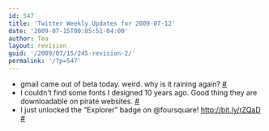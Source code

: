 ```yaml
---
id: 547
title: 'Twitter Weekly Updates for 2009-07-12'
date: '2009-07-15T00:05:51-04:00'
author: Tea
layout: revision
guid: '/2009/07/15/245-revision-2/'
permalink: '/?p=547'
---
```


- gmail came out of beta today. weird. why is it raining again? [\#](http://twitter.com/teacurran/statuses/2515459748)
- I couldn't find some fonts I designed 10 years ago. Good thing they are downloadable on pirate websites. [\#](http://twitter.com/teacurran/statuses/2521593074)
- I just unlocked the “Explorer” badge on @foursquare! <http://bit.ly/rZQaD> [\#](http://twitter.com/teacurran/statuses/2578367568)